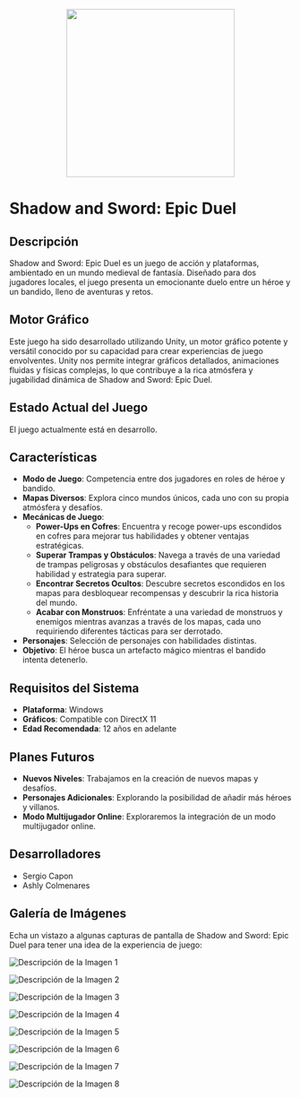<p align="center">
  <img src="Assets\Pictures\logo1.png" width="300" height="300">
</p>

# Shadow and Sword: Epic Duel

## Descripción
Shadow and Sword: Epic Duel es un juego de acción y plataformas, ambientado en un mundo medieval de fantasía. Diseñado para dos jugadores locales, el juego presenta un emocionante duelo entre un héroe y un bandido, lleno de aventuras y retos.

## Motor Gráfico
Este juego ha sido desarrollado utilizando Unity, un motor gráfico potente y versátil conocido por su capacidad para crear experiencias de juego envolventes. Unity nos permite integrar gráficos detallados, animaciones fluidas y físicas complejas, lo que contribuye a la rica atmósfera y jugabilidad dinámica de Shadow and Sword: Epic Duel.

## Estado Actual del Juego
El juego actualmente está en desarrollo.

## Características
- **Modo de Juego**: Competencia entre dos jugadores en roles de héroe y bandido.
- **Mapas Diversos**: Explora cinco mundos únicos, cada uno con su propia atmósfera y desafíos.
- **Mecánicas de Juego**:
  - **Power-Ups en Cofres**: Encuentra y recoge power-ups escondidos en cofres para mejorar tus habilidades y obtener ventajas estratégicas.
  - **Superar Trampas y Obstáculos**: Navega a través de una variedad de trampas peligrosas y obstáculos desafiantes que requieren habilidad y estrategia para superar.
  - **Encontrar Secretos Ocultos**: Descubre secretos escondidos en los mapas para desbloquear recompensas y descubrir la rica historia del mundo.
  - **Acabar con Monstruos**: Enfréntate a una variedad de monstruos y enemigos mientras avanzas a través de los mapas, cada uno requiriendo diferentes tácticas para ser derrotado.
- **Personajes**: Selección de personajes con habilidades distintas.
- **Objetivo**: El héroe busca un artefacto mágico mientras el bandido intenta detenerlo.

## Requisitos del Sistema
- **Plataforma**: Windows
- **Gráficos**: Compatible con DirectX 11
- **Edad Recomendada**: 12 años en adelante

## Planes Futuros
- **Nuevos Niveles**: Trabajamos en la creación de nuevos mapas y desafíos.
- **Personajes Adicionales**: Explorando la posibilidad de añadir más héroes y villanos.
- **Modo Multijugador Online**: Exploraremos la integración de un modo multijugador online.
  
## Desarrolladores
- Sergio Capon
- Ashly Colmenares

## Galería de Imágenes
Echa un vistazo a algunas capturas de pantalla de Shadow and Sword: Epic Duel para tener una idea de la experiencia de juego:

![Descripción de la Imagen 1](Assets/Pictures/menu.png)

![Descripción de la Imagen 2](Assets/Pictures/imagen1.png)

![Descripción de la Imagen 3](Assets/Pictures/imagen2.png)

![Descripción de la Imagen 4](Assets/Pictures/imagen3.png)

![Descripción de la Imagen 5](Assets/Pictures/imagen4.png)

![Descripción de la Imagen 6](Assets/Pictures/imagen5.png)

![Descripción de la Imagen 7](Assets/Pictures/imagen6.png)

![Descripción de la Imagen 8](Assets/Pictures/imagen7.png)

